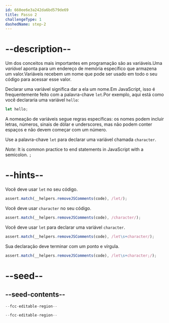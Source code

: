```yaml
---
id: 660ee6e3a242da6bd579de69
title: Passo 2
challengeType: 1
dashedName: step-2
---
```


# --description--

Um dos conceitos mais importantes em programação são as variáveis.Uma <dfn>variável</dfn> aponta para um endereço de memória específico que armazena um valor.Variáveis recebem um nome que pode ser usado em todo o seu código para acessar esse valor.

Declarar uma variável significa dar a ela um nome.Em JavaScript, isso é frequentemente feito com a palavra-chave `let`.Por exemplo, aqui está como você declararia uma variável `hello`:

```js
let hello;
```

A nomeação de variáveis segue regras específicas: os nomes podem incluir letras, números, sinais de dólar e underscores, mas não podem conter espaços e não devem começar com um número.

Use a palavra-chave `let` para declarar uma variável chamada `character`.

_Note_: It is common practice to end statements in JavaScript with a semicolon. `;`

# --hints--

Você deve usar `let` no seu código.

```js
assert.match(__helpers.removeJSComments(code), /let/);
```

Você deve usar `character` no seu código.

```js
assert.match(__helpers.removeJSComments(code), /character/);
```

Você deve usar `let` para declarar uma variável `character`.

```js
assert.match(__helpers.removeJSComments(code), /let\s+character/);
```

Sua declaração deve terminar com um ponto e vírgula.

```js
assert.match(__helpers.removeJSComments(code), /let\s+character;/);
```

# --seed--

## --seed-contents--

```js
--fcc-editable-region--

--fcc-editable-region--
```
